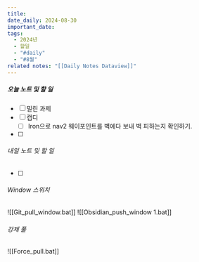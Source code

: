 ```yaml
---
title: 
date_daily: 2024-08-30
important_date: 
tags:
  - 2024년
  - 할일
  - "#daily"
  - "#8월"
related notes: "[[Daily Notes Dataview]]"
---
```

##### 오늘 노트 및 할 일 
- [ ] 밀린 과제
- [ ] 캡디
	- [ ] Iron으로 nav2 웨이포인트를 벽에다 보내 벽 피하는지 확인하기.
- [ ]  




###### 내일 노트 및 할 일
- [ ] 


######  Window 스위치
![[Git_pull_window.bat]]
![[Obsidian_push_window 1.bat]]



###### 강제 풀
![[Force_pull.bat]]